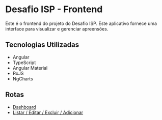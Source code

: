 # Desafio ISP - Frontend

Este é o frontend do projeto do Desafio ISP. Este aplicativo fornece uma interface para visualizar e gerenciar apreensões.

## Tecnologias Utilizadas

- Angular
- TypeScript
- Angular Material
- RxJS
- NgCharts

## Rotas
 - [Dashboard](https://frontend-isp.onrender.com/dashboard)
 - [Listar / Editar / Excluir / Adicionar](https://frontend-isp.onrender.com/listar)
